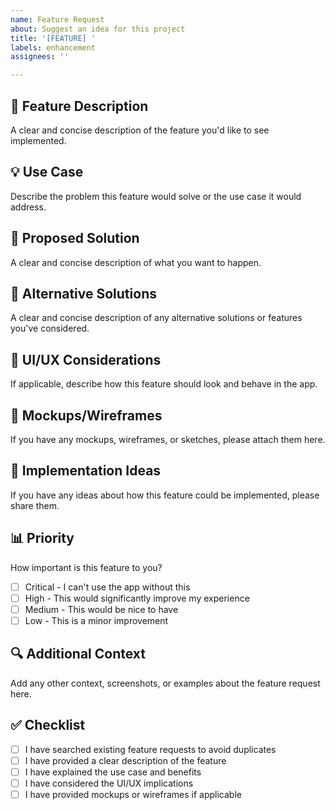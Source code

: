 ```yaml
---
name: Feature Request
about: Suggest an idea for this project
title: '[FEATURE] '
labels: enhancement
assignees: ''

---
```


## 🚀 Feature Description
A clear and concise description of the feature you'd like to see implemented.

## 💡 Use Case
Describe the problem this feature would solve or the use case it would address.

## 🎯 Proposed Solution
A clear and concise description of what you want to happen.

## 🔄 Alternative Solutions
A clear and concise description of any alternative solutions or features you've considered.

## 📱 UI/UX Considerations
If applicable, describe how this feature should look and behave in the app.

## 🎨 Mockups/Wireframes
If you have any mockups, wireframes, or sketches, please attach them here.

## 🔧 Implementation Ideas
If you have any ideas about how this feature could be implemented, please share them.

## 📊 Priority
How important is this feature to you?
- [ ] Critical - I can't use the app without this
- [ ] High - This would significantly improve my experience
- [ ] Medium - This would be nice to have
- [ ] Low - This is a minor improvement

## 🔍 Additional Context
Add any other context, screenshots, or examples about the feature request here.

## ✅ Checklist
- [ ] I have searched existing feature requests to avoid duplicates
- [ ] I have provided a clear description of the feature
- [ ] I have explained the use case and benefits
- [ ] I have considered the UI/UX implications
- [ ] I have provided mockups or wireframes if applicable
